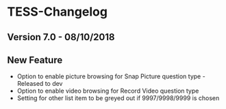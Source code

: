 # TESS-Changelog

## Version 7.0 - 08/10/2018

## New Feature
- Option to enable picture browsing for Snap Picture question type - Released to dev
- Option to enable video browsing for Record Video question type
- Setting for other list item to be greyed out if 9997/9998/9999 is chosen

